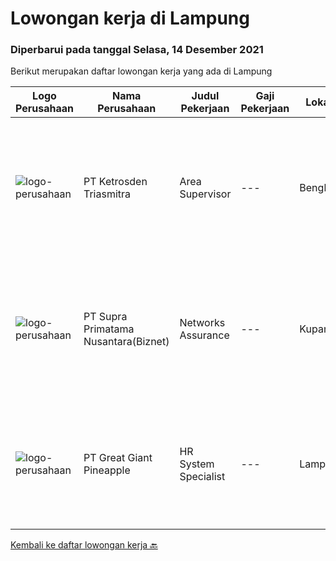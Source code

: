 
  # Lowongan kerja di Lampung

  ### Diperbarui pada tanggal Selasa, 14 Desember 2021

  Berikut merupakan daftar lowongan kerja yang ada di Lampung

  |Logo Perusahaan | Nama Perusahaan | Judul Pekerjaan | Gaji Pekerjaan | Lokasi | Deskripsi | Tanggal diunggah | Pranala |
  | -------------- | --------------- | --------------- | --------- | --------- | -------------- | ------- | ----------- |
  |![logo-perusahaan](https://image-service-cdn.seek.com.au/c6ffa5edc62c5e84c146cb3d55132fad595f8cd0/ee4dce1061f3f616224767ad58cb2fc751b8d2dc)|PT Ketrosden Triasmitra|Area Supervisor|---|Bengkulu|Bekerja sama dengan manajemen dan institusi lainnya (projek pemerintah dan pihak ketiga lainnya) Memfasilitasi technical support untuk keseluruhan tim...|Kamis, 09 Desember 2021|https://www.jobstreet.co.id/id/job/area-supervisor-3716881?token=0~b4f18925-fd36-4522-b6a8-552ec7a672bd&sectionRank=1&jobId=jobstreet-id-job-3716881|
|![logo-perusahaan](https://image-service-cdn.seek.com.au/1033d36f751f076cfdd637ed0acbcbf8508866ec/ee4dce1061f3f616224767ad58cb2fc751b8d2dc)|PT Supra Primatama Nusantara(Biznet)|Networks Assurance|---|Kupang|Tanggung Jawab:  Melakukan Audit &amp; Commissioning jaringan Fiber Optic (FTTx GPON, and Metro Ethernet) Memastikan pembangunan jaringan fiber optik...|Kamis, 25 November 2021|https://www.jobstreet.co.id/id/job/networks-assurance-3701687?token=0~b4f18925-fd36-4522-b6a8-552ec7a672bd&sectionRank=2&jobId=jobstreet-id-job-3701687|
|![logo-perusahaan](https://image-service-cdn.seek.com.au/fa10d5eab972dbf0d65f5798aa4ea213f3543394/ee4dce1061f3f616224767ad58cb2fc751b8d2dc)|PT Great Giant Pineapple|HR System Specialist|---|Lampung|Requirement: Bachelor's Degree in Engineering (Computer / Telecommunication / Industrial), Computer Science / Information Technology, or equivalent 1...|Kamis, 18 November 2021|https://www.jobstreet.co.id/id/job/hr-system-specialist-3693766?token=0~b4f18925-fd36-4522-b6a8-552ec7a672bd&sectionRank=3&jobId=jobstreet-id-job-3693766|


  [Kembali ke daftar lowongan kerja 🔙](../README.md#daftar-lowongan-kerja)
  